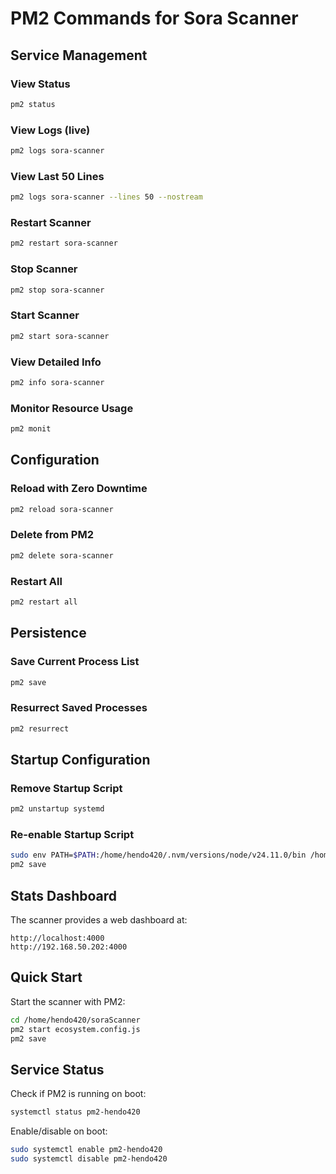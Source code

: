 # PM2 Commands for Sora Scanner

## Service Management

### View Status
```bash
pm2 status
```

### View Logs (live)
```bash
pm2 logs sora-scanner
```

### View Last 50 Lines
```bash
pm2 logs sora-scanner --lines 50 --nostream
```

### Restart Scanner
```bash
pm2 restart sora-scanner
```

### Stop Scanner
```bash
pm2 stop sora-scanner
```

### Start Scanner
```bash
pm2 start sora-scanner
```

### View Detailed Info
```bash
pm2 info sora-scanner
```

### Monitor Resource Usage
```bash
pm2 monit
```

## Configuration

### Reload with Zero Downtime
```bash
pm2 reload sora-scanner
```

### Delete from PM2
```bash
pm2 delete sora-scanner
```

### Restart All
```bash
pm2 restart all
```

## Persistence

### Save Current Process List
```bash
pm2 save
```

### Resurrect Saved Processes
```bash
pm2 resurrect
```

## Startup Configuration

### Remove Startup Script
```bash
pm2 unstartup systemd
```

### Re-enable Startup Script
```bash
sudo env PATH=$PATH:/home/hendo420/.nvm/versions/node/v24.11.0/bin /home/hendo420/.nvm/versions/node/v24.11.0/lib/node_modules/pm2/bin/pm2 startup systemd -u hendo420 --hp /home/hendo420
pm2 save
```

## Stats Dashboard

The scanner provides a web dashboard at:
```
http://localhost:4000
http://192.168.50.202:4000
```

## Quick Start

Start the scanner with PM2:
```bash
cd /home/hendo420/soraScanner
pm2 start ecosystem.config.js
pm2 save
```

## Service Status

Check if PM2 is running on boot:
```bash
systemctl status pm2-hendo420
```

Enable/disable on boot:
```bash
sudo systemctl enable pm2-hendo420
sudo systemctl disable pm2-hendo420
```

